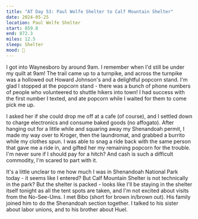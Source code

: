 ```yaml
---
title: "AT Day 53: Paul Wolfe Shelter to Calf Mountain Shelter"
date: 2024-05-25
location: Paul Wolfe Shelter
start: 859.8
end: 872.3
miles: 12.5
sleep: Shelter
mood: 🙂
---
```

I got into Waynesboro by around 9am. I remember when I'd still be under my quilt at 9am! The trail came up to a turnpike, and across the turnpike was a hollowed out Howard Johnson's and a delightful popcorn stand. I'm glad I stopped at the popcorn stand - there was a bunch of phone numbers of people who volunteered to shuttle hikers into town! I had success with the first number I texted, and ate popcorn while I waited for them to come pick me up.

I asked her if she could drop me off at a cafe (of course), and I settled down to charge electronics and consume baked goods (no affogato). After hanging out for a little while and squaring away my Shenandoah permit, I made my way over to Kroger, then the laundromat, and grabbed a burrito while my clothes spun. I was able to snag a ride back with the same person that gave me a ride in, and gifted her my remaining popcorn for the trouble. I'm never sure if I should pay for a hitch? And cash is such a difficult commodity, I'm scared to part with it.

It's a little unclear to me how much I was in Shenandoah National Park today - it seems like I entered? But Calf Mountain Shelter is not technically in the park? But the shelter is packed - looks like I'll be staying in the shelter itself tonight as all the tent spots are taken, and I'm not excited about visits from the No-See-Ums. I met Bibo (short for brown in/brown out). His family joined him to do the Shenandoah section together. I talked to his sister about labor unions, and to his brother about Huel.
